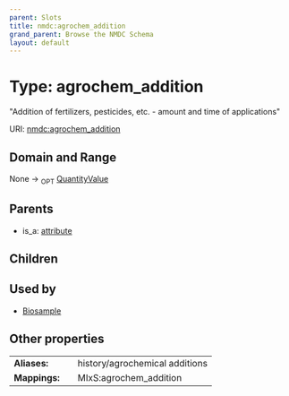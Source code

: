 ```yaml
---
parent: Slots
title: nmdc:agrochem_addition
grand_parent: Browse the NMDC Schema
layout: default
---
```


# Type: agrochem_addition


"Addition of fertilizers, pesticides, etc. - amount and time of applications"

URI: [nmdc:agrochem_addition](https://microbiomedata/meta/agrochem_addition)

## Domain and Range

None ->  <sub>OPT</sub> [QuantityValue](QuantityValue.md)

## Parents

 *  is_a: [attribute](attribute.md)

## Children


## Used by

 * [Biosample](Biosample.md)

## Other properties

|  |  |  |
| --- | --- | --- |
| **Aliases:** | | history/agrochemical additions |
| **Mappings:** | | MIxS:agrochem_addition |

